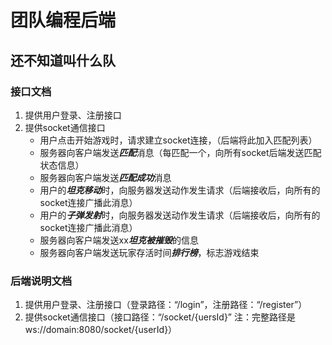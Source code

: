 # 团队编程后端

## **还不知道叫什么队**

### 接口文档

1. 提供用户登录、注册接口
2. 提供socket通信接口
   - 用户点击开始游戏时，请求建立socket连接，（后端将此加入匹配列表）
   - 服务器向客户端发送***匹配***消息（每匹配一个，向所有socket后端发送匹配状态信息）
   - 服务器向客户端发送***匹配成功***消息
   - 用户的***坦克移动***时，向服务器发送动作发生请求（后端接收后，向所有的socket连接广播此消息）
   - 用户的***子弹发射***时，向服务器发送动作发生请求（后端接收后，向所有的socket连接广播此消息）
   - 服务器向客户端发送xx***坦克被摧毁***的信息
   - 服务器向客户端发送玩家存活时间***排行榜***，标志游戏结束

### 后端说明文档

1. 提供用户登录、注册接口（登录路径：“/login”，注册路径：“/register”）
2. 提供socket通信接口（接口路径：“/socket/{uersId}” 注：完整路径是ws://domain:8080/socket/{userId}）
